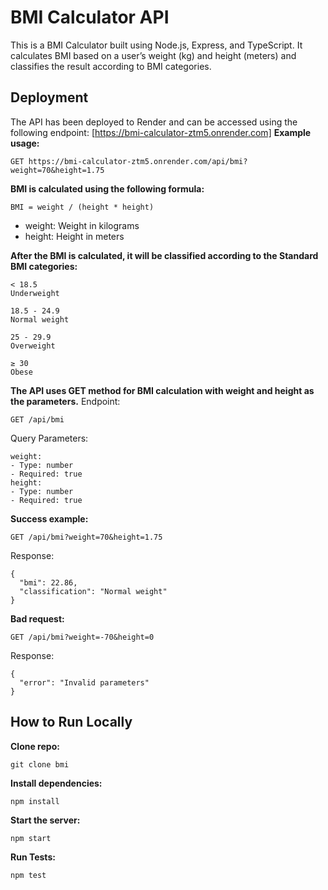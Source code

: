# BMI Calculator API

This is a BMI Calculator built using Node.js, Express, and TypeScript. It calculates BMI based on a user’s weight (kg) and height (meters) and classifies the result according to BMI categories.

## Deployment

The API has been deployed to Render and can be accessed using the following endpoint:
[https://bmi-calculator-ztm5.onrender.com]
**Example usage:**

```
GET https://bmi-calculator-ztm5.onrender.com/api/bmi?weight=70&height=1.75
```

**BMI is calculated using the following formula:**

```
BMI = weight / (height * height)
```

- weight: Weight in kilograms
- height: Height in meters

**After the BMI is calculated, it will be classified according to the Standard BMI categories:**

```
< 18.5
Underweight

18.5 - 24.9
Normal weight

25 - 29.9
Overweight

≥ 30
Obese
```

**The API uses GET method for BMI calculation with weight and height as the parameters.**
Endpoint:

```
GET /api/bmi
```

Query Parameters:

```
weight:
- Type: number
- Required: true
height:
- Type: number
- Required: true
```

**Success example:**

```
GET /api/bmi?weight=70&height=1.75
```

Response:

```
{
  "bmi": 22.86,
  "classification": "Normal weight"
}
```

**Bad request:**

```
GET /api/bmi?weight=-70&height=0
```

Response:

```
{
  "error": "Invalid parameters"
}
```

## How to Run Locally

**Clone repo:**

```
git clone bmi
```

**Install dependencies:**

```
npm install
```

**Start the server:**

```
npm start
```

**Run Tests:**

```
npm test
```
